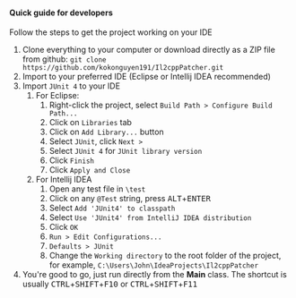 #### Quick guide for developers

Follow the steps to get the project working on your IDE

1. Clone everything to your computer or download directly as a ZIP file from github: 
    `git clone https://github.com/kokonguyen191/Il2cppPatcher.git` 
2. Import to your preferred IDE (Eclipse or Intellij IDEA recommended)
3. Import `JUnit 4` to your IDE
    1. For Eclipse:
        1. Right-click the project, select `Build Path > Configure Build Path...`
        2. Click on `Libraries` tab
        3. Click on `Add Library...` button
        4. Select `JUnit`, click `Next >`
        5. Select `JUnit 4` for `JUnit library version`
        6. Click `Finish`
        7. Click `Apply and Close`
    2. For Intellij IDEA
        1. Open any test file in `\test`
        2. Click on any `@Test` string, press <kbd>ALT</kbd>+<kbd>ENTER</kbd>
        3. Select `Add 'JUnit4' to classpath`
        4. Select `Use 'JUnit4' from IntelliJ IDEA distribution`
        5. Click `OK`
        6. `Run > Edit Configurations...`
        7. `Defaults > JUnit`
        8. Change the `Working directory` to the root folder of the project, for example, `C:\Users\John\IdeaProjects\Il2cppPatcher`
4. You're good to go, just run directly from the **Main** class. The shortcut is usually
<kbd>CTRL</kbd>+<kbd>SHIFT</kbd>+<kbd>F10</kbd> or <kbd>CTRL</kbd>+<kbd>SHIFT</kbd>+<kbd>F11</kbd>
